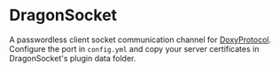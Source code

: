 # DragonSocket

A passwordless client socket communication channel for [DoxyProtocol](https://github.com/larryTheCoder/DoxyProtocol).
Configure the port in `config.yml` and copy your server certificates in DragonSocket's plugin data folder.